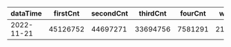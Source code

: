 |dataTime|firstCnt|secondCnt|thirdCnt|fourCnt|winCnt|vrate|wrate|
|-|-|-|-|-|-|-|-|
|2022-11-21|45126752|44697271|33694756|7581291|2102930|87.1%|4.1%|